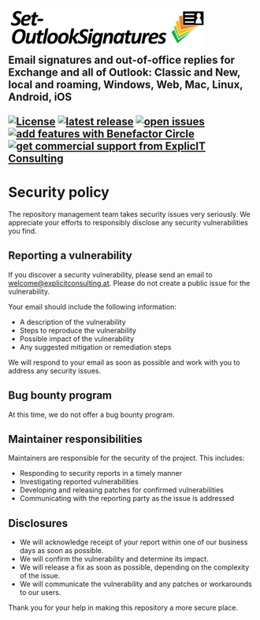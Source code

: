 <!-- omit in toc -->
## **<a href="https://github.com/Set-OutlookSignatures/Set-OutlookSignatures" target="_blank"><img src="/src_Set-OutlookSignatures/logo/Set-OutlookSignatures%20Logo.png" width="400" title="Set-OutlookSignatures" alt="Set-OutlookSignatures"></a>**<br>Email signatures and out-of-office replies for Exchange and all of Outlook: Classic and New, local and roaming, Windows, Web, Mac, Linux, Android, iOS<br><br><a href="https://github.com/Set-OutlookSignatures/Set-OutlookSignatures" target="_blank"><img src="https://img.shields.io/github/license/Set-OutlookSignatures/Set-OutlookSignatures" alt="License"></a> <!--XXXRemoveWhenBuildingXXX<a href="https://github.com/Set-OutlookSignatures/Set-OutlookSignatures/releases" target="_blank"><img src="https://img.shields.io/badge/this%20release-XXXVersionStringXXX-informational" alt="this release"></a> XXXRemoveWhenBuildingXXX--> <a href="https://github.com/Set-OutlookSignatures/Set-OutlookSignatures/releases" target="_blank"><img src="https://img.shields.io/github/v/tag/Set-OutlookSignatures/Set-OutlookSignatures?display_name=tag&include_prereleases&sort=semver&label=latest%20release&color=informational" alt="latest release" data-external="1"></a> <a href="https://github.com/Set-OutlookSignatures/Set-OutlookSignatures/issues" target="_blank"><img src="https://img.shields.io/github/issues/Set-OutlookSignatures/Set-OutlookSignatures" alt="open issues" data-external="1"></a> <a href="./Benefactor%20Circle.md" target="_blank"><img src="https://img.shields.io/badge/add%20features%20with%20the-Benefactor%20Circle%20add--on-gold?labelColor=black" alt="add features with Benefactor Circle"></a> <a href="https://explicitconsulting.at/open-source/set-outlooksignatures/" target="_blank"><img src="https://img.shields.io/badge/get%20commercial%20support%20from-ExplicIT%20Consulting-lawngreen?labelColor=deepskyblue" alt="get commercial support from ExplicIT Consulting"></a>

# Security policy
The repository management team takes security issues very seriously. We appreciate your efforts to responsibly disclose any security vulnerabilities you find.

## Reporting a vulnerability
If you discover a security vulnerability, please send an email to welcome@explicitconsulting.at. Please do not create a public issue for the vulnerability.

Your email should include the following information:
- A description of the vulnerability
- Steps to reproduce the vulnerability
- Possible impact of the vulnerability
- Any suggested mitigation or remediation steps

We will respond to your email as soon as possible and work with you to address any security issues.

## Bug bounty program
At this time, we do not offer a bug bounty program.

## Maintainer responsibilities
Maintainers are responsible for the security of the project. This includes:
- Responding to security reports in a timely manner
- Investigating reported vulnerabilities
- Developing and releasing patches for confirmed vulnerabilities
- Communicating with the reporting party as the issue is addressed

## Disclosures
- We will acknowledge receipt of your report within one of our business days as soon as possible.
- We will confirm the vulnerability and determine its impact.
- We will release a fix as soon as possible, depending on the complexity of the issue.
- We will communicate the vulnerability and any patches or workarounds to our users.

Thank you for your help in making this repository a more secure place.